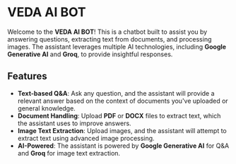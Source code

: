 # VEDA AI BOT

Welcome to the **VEDA AI BOT**! This is a chatbot built to assist you by answering questions, extracting text from documents, and processing images. The assistant leverages multiple AI technologies, including **Google Generative AI** and **Groq**, to provide insightful responses.

## Features

- **Text-based Q&A**: Ask any question, and the assistant will provide a relevant answer based on the context of documents you've uploaded or general knowledge.
- **Document Handling**: Upload **PDF** or **DOCX** files to extract text, which the assistant uses to improve answers.
- **Image Text Extraction**: Upload images, and the assistant will attempt to extract text using advanced image processing.
- **AI-Powered**: The assistant is powered by **Google Generative AI** for Q&A and **Groq** for image text extraction.
